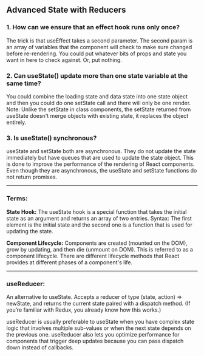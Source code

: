 ## Advanced State with Reducers

### 1. How can we ensure that an effect hook runs only once?
The trick is that useEffect takes a second parameter.
The second param is an array of variables that the component will check to make sure changed before re-rendering. You could put whatever bits of props and state you want in here to check against.
Or, put nothing.

### 2. Can useState() update more than one state variable at the same time?
You could combine the loading state and data state into one state object and then you could do one setState call and there will only be one render. Note: Unlike the setState in class components, the setState returned from useState doesn't merge objects with existing state, it replaces the object entirely.

### 3. Is useState() synchronous?
useState and setState both are asynchronous. They do not update the state immediately but have queues that are used to update the state object. This is done to improve the performance of the rendering of React components. Even though they are asynchronous, the useState and setState functions do not return promises.

-----------------------

### Terms:

**State Hook:**
The useState hook is a special function that takes the initial state as an argument and returns an array of two entries. Syntax: The first element is the initial state and the second one is a function that is used for updating the state.

**Component Lifecycle:**
Components are created (mounted on the DOM), grow by updating, and then die (unmount on DOM). This is referred to as a component lifecycle. There are different lifecycle methods that React provides at different phases of a component's life.

----------------------------

### useReducer:
An alternative to useState. Accepts a reducer of type (state, action) => newState, and returns the current state paired with a dispatch method. (If you’re familiar with Redux, you already know how this works.)

useReducer is usually preferable to useState when you have complex state logic that involves multiple sub-values or when the next state depends on the previous one. useReducer also lets you optimize performance for components that trigger deep updates because you can pass dispatch down instead of callbacks.